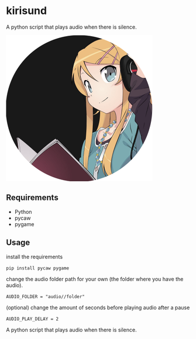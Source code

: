 # kirisund
A python script that plays audio when there is silence. 

<img src="https://github.com/ArmoryFou/kirisund/blob/main/kirisund.png" width="400" height="400" />

## Requirements

- Python
- pycaw
- pygame

## Usage

install the requirements
```
pip install pycaw pygame
```

change the audio folder path for your own (the folder where you have the audio).
```
AUDIO_FOLDER = "audio//folder"
```

(optional) change the amount of seconds before playing audio after a pause
```
AUDIO_PLAY_DELAY = 2
```

A python script that plays audio when there is silence.
